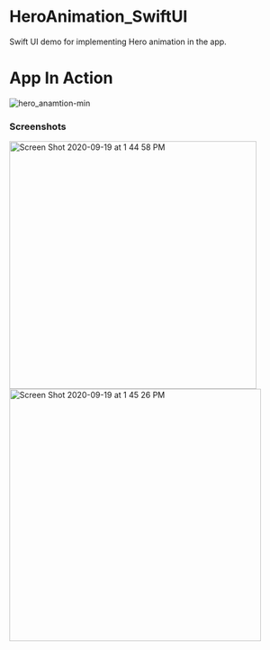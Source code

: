 # HeroAnimation_SwiftUI
Swift UI demo for implementing Hero animation in the app.

# App In Action

![hero_anamtion-min](https://user-images.githubusercontent.com/2304583/93666730-d1276800-fa80-11ea-8d2c-b61470982e3e.gif)

### Screenshots

<img width="439" alt="Screen Shot 2020-09-19 at 1 44 58 PM" src="https://user-images.githubusercontent.com/2304583/93666761-10ee4f80-fa81-11ea-9f3f-7861e8942735.png">
<img width="447" alt="Screen Shot 2020-09-19 at 1 45 26 PM" src="https://user-images.githubusercontent.com/2304583/93666765-1b104e00-fa81-11ea-875f-bd7df653950a.png">
